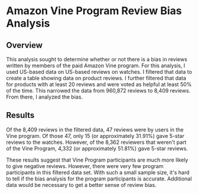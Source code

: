 # Amazon Vine Program Review Bias Analysis
## Overview
This analysis sought to determine whether or not there is a bias in reviews written by members of the paid Amazon Vine program. For this analysis, I used US-based data on US-based reviews on watches. I filtered that data to create a table showing data on product reviews. I further filtered that data for products with at least 20 reviews and were voted as helpful at least 50% of the time. This narrowed the data from 960,872 reviews to 8,409 reviews. From there, I analyzed the bias.

## Results
Of the 8,409 reviews in the filtered data, 47 reviews were by users in the Vine program. Of those 47, only 15 (or approximately 31.91%) gave 5-star reviews to the watches. However, of the 8,362 reviewers that weren't part of the Vine Program, 4,332 (or approximately 51.81%) gave 5-star reviews.

These results suggest that Vine Program participants are much more likely to give negative reviews. However, there were very few program participants in this filtered data set. With such a small sample size, it's hard to tell if the bias analysis for the program participants is accurate. Additional data would be necessary to get a better sense of review bias.